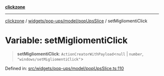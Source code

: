 [**clickzone**](../../../../../README.md)

***

[clickzone](../../../../../README.md) / [widgets/pop-ups/model/popUpsSlice](../README.md) / setMigliomentiClick

# Variable: setMigliomentiClick

> **setMigliomentiClick**: `ActionCreatorWithPayload`\<`null` \| `number`, `"windows/setMigliomentiClick"`\>

Defined in: [src/widgets/pop-ups/model/popUpsSlice.ts:110](https://github.com/MaximBri/ClickZone/blob/20f3f0d061a7c50a96ed5bba64acbc325a456072/client/src/widgets/pop-ups/model/popUpsSlice.ts#L110)
